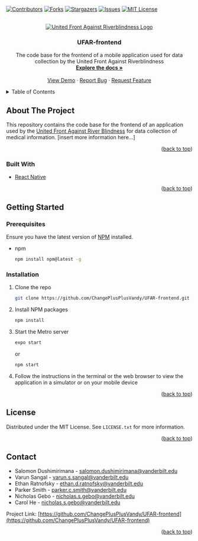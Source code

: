 <div id="top"></div>

<!-- PROJECT SHIELDS -->
<!--
*** I'm using markdown "reference style" links for readability.
*** Reference links are enclosed in brackets [ ] instead of parentheses ( ).
*** See the bottom of this document for the declaration of the reference variables
*** for contributors-url, forks-url, etc. This is an optional, concise syntax you may use.
*** https://www.markdownguide.org/basic-syntax/#reference-style-links
-->
[![Contributors][contributors-shield]][contributors-url]
[![Forks][forks-shield]][forks-url]
[![Stargazers][stars-shield]][stars-url]
[![Issues][issues-shield]][issues-url]
[![MIT License][license-shield]][license-url]



<!-- PROJECT LOGO -->
<br />
<div align="center">
  <a href="https://github.com/ChangePlusPlusVandy/UFAR-frontend">
    <img src="https://static1.squarespace.com/static/547b7628e4b019f892a688ae/t/54d3e035e4b03a40912e6632/1636764182369/" alt="United Front Against Riverblindness Logo">
  </a>

<h3 align="center">UFAR-frontend</h3>

  <p align="center">
    The code base for the frontend of a mobile application used for data collection by the United Front Against Riverblindness
    <br />
    <a href="https://github.com/ChangePlusPlusVandy/UFAR-frontend"><strong>Explore the docs »</strong></a>
    <br />
    <br />
    <a href="https://github.com/ChangePlusPlusVandy/UFAR-frontend">View Demo</a>
    ·
    <a href="https://github.com/ChangePlusPlusVandy/UFAR-frontend/issues">Report Bug</a>
    ·
    <a href="https://github.com/ChangePlusPlusVandy/UFAR-frontend/issues">Request Feature</a>
  </p>
</div>



<!-- TABLE OF CONTENTS -->
<details>
  <summary>Table of Contents</summary>
  <ol>
    <li>
      <a href="#about-the-project">About The Project</a>
      <ul>
        <li><a href="#built-with">Built With</a></li>
      </ul>
    </li>
    <li>
      <a href="#getting-started">Getting Started</a>
      <ul>
        <li><a href="#prerequisites">Prerequisites</a></li>
        <li><a href="#installation">Installation</a></li>
      </ul>
    </li>
    <li><a href="#license">License</a></li>
    <li><a href="#contact">Contact</a></li>
  </ol>
</details>



<!-- ABOUT THE PROJECT -->
## About The Project

This repository contains the code base for the frontend of an application used by the [United Front Against River Blindness](https://www.riverblindness.org/) for data collection of medical information.
[insert more information here...]

<p align="right">(<a href="#top">back to top</a>)</p>



### Built With

* [React Native](https://reactnative.dev/)

<p align="right">(<a href="#top">back to top</a>)</p>



<!-- GETTING STARTED -->
## Getting Started
### Prerequisites

Ensure you have the latest version of [NPM](https://www.npmjs.com/) installed.
* npm
  ```sh
  npm install npm@latest -g
  ```

### Installation

1. Clone the repo
   ```sh
   git clone https://github.com/ChangePlusPlusVandy/UFAR-frontend.git
   ```
2. Install NPM packages
   ```sh
   npm install
   ```
3. Start the Metro server
   ```sh
   expo start
   ```
   or
   ```sh
   npm start
   ```
4. Follow the instructions in the terminal or the web browser to view the application in a simulator or on your mobile device

<p align="right">(<a href="#top">back to top</a>)</p>



<!-- LICENSE -->
## License

Distributed under the MIT License. See `LICENSE.txt` for more information.

<p align="right">(<a href="#top">back to top</a>)</p>



<!-- CONTACT -->
## Contact

* Salomon Dushimirimana - salomon.dushimirimana@vanderbilt.edu
* Varun Sangal - varun.s.sangal@vanderbilt.edu
* Ethan Ratnofsky - ethan.d.ratnofsky@vanderbilt.edu
* Parker Smith - parker.c.smith@vanderbilt.edu
* Nicholas Gebo - nicholas.s.gebo@vanderbilt.edu
* Carol He - nicholas.s.gebo@vanderbilt.edu

Project Link: [https://github.com/ChangePlusPlusVandy/UFAR-frontend](https://github.com/ChangePlusPlusVandy/UFAR-frontend)

<p align="right">(<a href="#top">back to top</a>)</p>



<!-- MARKDOWN LINKS & IMAGES -->
<!-- https://www.markdownguide.org/basic-syntax/#reference-style-links -->
[contributors-shield]: https://img.shields.io/github/contributors/ChangePlusPlusVandy/UFAR-frontend.svg?style=for-the-badge
[contributors-url]: https://github.com/ChangePlusPlusVandy/UFAR-frontend/graphs/contributors
[forks-shield]: https://img.shields.io/github/forks/ChangePlusPlusVandy/UFAR-frontend.svg?style=for-the-badge
[forks-url]: https://github.com/ChangePlusPlusVandy/UFAR-frontend/network/members
[stars-shield]: https://img.shields.io/github/stars/ChangePlusPlusVandy/UFAR-frontend.svg?style=for-the-badge
[stars-url]: https://github.com/ChangePlusPlusVandy/UFAR-frontend/stargazers
[issues-shield]: https://img.shields.io/github/issues/ChangePlusPlusVandy/UFAR-frontend.svg?style=for-the-badge
[issues-url]: https://github.com/ChangePlusPlusVandy/UFAR-frontend/issues
[license-shield]: https://img.shields.io/github/license/ChangePlusPlusVandy/UFAR-frontend.svg?style=for-the-badge
[license-url]: https://github.com/ChangePlusPlusVandy/UFAR-frontend/blob/master/LICENSE.txt
[product-screenshot]: images/screenshot.png